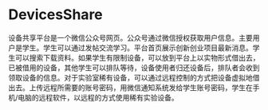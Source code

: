 # DevicesShare
设备共享平台是一个微信公众号网页。公众号通过微信授权获取用户信息。主要用户是学生。学生可以通过发帖交流学习。平台首页展示创新创业项目最新消息。学生可以搜索下载资料。如果学生有限制设备，可以放到平台上以实物形式借出去，已被借用的设备，其他学生可以排队等待，设备使用者归还设备后，排队者会收到领取设备的信息。对于实验室稀有设备，可以通过远程控制的方式把设备虚拟地借出去。上传远程所需要的账号密码，用微信通知系统发给学生账号密码，学生在手机/电脑的远程软件，以远程的方式使用稀有实验设备。
